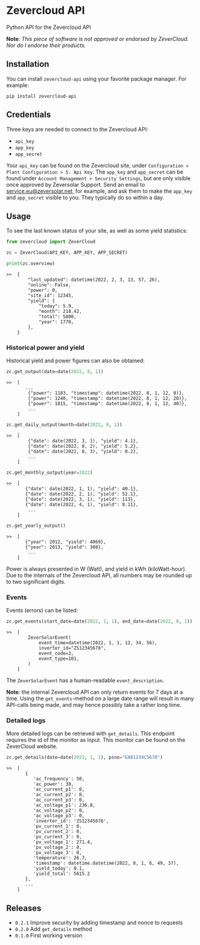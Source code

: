 # Zevercloud API

Python API for the Zevercloud API

**Note**: _This piece of software is not approved or endorsed by ZeverCloud. Nor do I endorse their products._

## Installation

You can install `zevercloud-api` using your favorite package manager. For example:

```shell
pip install zevercloud-api
```

## Credentials

Three keys are needed to connect to the Zevercloud API:
- `api_key`
- `app_key`
- `app_secret`

Your `api_key` can be found on the Zevercloud site, under `Configuration > Plant Configuration > 5. Api Key`.
The `app_key` and `app_secret` can be found under `Account Management > Security Settings`, but are only 
visible once approved by Zeversolar Support. Send an email to service.eu@zeversolar.net, for example, and
ask them to make the `app_key` and `app_secret` visible to you. They typically do so within a day.

## Usage

To see the last known status of your site, as well as some yield statistics:
```python
from zevercloud import ZeverCloud

zc = ZeverCloud(API_KEY, APP_KEY, APP_SECRET)

print(zc.overview)
```
```shell
>>  {
        "last_updated": datetime(2022, 2, 3, 13, 57, 26),
        "online": False,
        "power": 0,
        "site_id": 12345,
        "yield": {
            "today": 5.9,
            "month": 218.42,
            "total": 5800,
            "year": 1770,
        },
    }
```

### Historical power and yield

Historical yield and power figures can also be obtained:
```python
zc.get_output(date=date(2022, 8, 1))
```
```shell
>>  [
       ...
        {"power": 1183, "timestamp": datetime(2022, 8, 1, 12, 0)},
        {"power": 1240, "timestamp": datetime(2022, 8, 1, 12, 20)},
        {"power": 1815, "timestamp": datetime(2022, 8, 1, 12, 40)},
        ...
    ]
```

```python
zc.get_daily_output(month=date(2022, 8, 1))
```
```shell
>>  [
        {"date": date(2022, 3, 1), "yield": 4.1},
        {"date": date(2022, 8, 2), "yield": 5.2},
        {"date": date(2022, 8, 3), "yield": 0.2},
        ...
    ]
```

```python
zc.get_monthly_output(year=2022)
```
```shell
>>  [
       {"date": date(2022, 1, 1), "yield": 40.1},
       {"date": date(2022, 2, 1), "yield": 52.1},
       {"date": date(2022, 3, 1), "yield": 113},
       {"date": date(2022, 4, 1), "yield": 8.11},
        ...
    ]
```

```python
zc.get_yearly_output()
```
```shell
>>  [
       {"year": 2012, "yield": 4069},
       {"year": 2013, "yield": 308},
        ...
    ]
```


Power is always presented in W (Watt), and yield in kWh (kiloWatt-hour). Due to the
internals of the Zevercloud API, all numbers may be rounded up to two significant digits.

### Events

Events (errors) can be listed:
```python
zc.get_events(start_date=date(2022, 1, 1), end_date=date(2022, 8, 1))
```
```shell
>>  [
        ZeverSolarEvent(
            event_time=datetime(2022, 1, 1, 12, 34, 56), 
            inverter_id="ZS12345678", 
            event_code=3, 
            event_type=101,
        )
    ]
```

The `ZeverSolarEvent` has a human-readable `event_description`.

**Note**: the internal Zevercloud API can only return events for 7 days at a time. Using
the `get_events`-method on a large date range will result in many API-calls being made,
and may hence possibly take a rather long time.

### Detailed logs

More detailed logs can be retrieved with `get_details`. This endpoint requires the id of the monitor
as input. This monitor can be found on the ZeverCloud website.

```python
zc.get_details(date=date(2022, 1, 1), psno="EAB1234C5678")
```
```shell
>>  [
       {
          'ac_frequency': 50,
          'ac_power': 30,
          'ac_current_p1': 0,
          'ac_current_p2': 0,
          'ac_current_p3': 0,
          'ac_voltage_p1': 236.8,
          'ac_voltage_p2': 0,
          'ac_voltage_p3': 0,
          'inverter_id': 'ZS12345678',
          'pv_current_1': 0,
          'pv_current_2': 0,
          'pv_current_3': 0,
          'pv_voltage_1': 271.4,
          'pv_voltage_2': 0,
          'pv_voltage_3': 0,
          'temperature': 26.7,
          'timestamp': datetime.datetime(2022, 8, 1, 6, 49, 37),
          'yield_today': 0.1,
          'yield_total': 5615.2
       },
       ...
    ]  
```

## Releases

- `0.2.1` Improve security by adding timestamp and nonce to requests
- `0.2.0` Add `get_details` method
- `0.1.0` First working version
